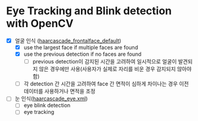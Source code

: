 # Eye Tracking and Blink detection with OpenCV

- [x] 얼굴 인식 ([haarcascade_frontalface_default](https://github.com/opencv/opencv/blob/master/data/haarcascades/haarcascade_frontalface_default.xml))
  - [x] use the largest face if multiple faces are found
  - [x] use the previous detection if no faces are found
    - [ ] previous detection이 감지된 시간을 고려하여 일시적으로 얼굴이 발견되지 않은 경우에만 사용(사용자가 실제로 자리를 비운 경우 감지되지 않아야 함)
  - [ ] 각 detection 간 시간을 고려하여 face 간 면적이 심하게 차이나는 경우 이전 데이터를 사용하거나 면적을 조정

- [ ] 눈 인식([haarcascade_eye.xml](https://github.com/opencv/opencv/blob/master/data/haarcascades/haarcascade_eye.xml))
  - [ ] eye blink detection
  - [ ] eye tracking
